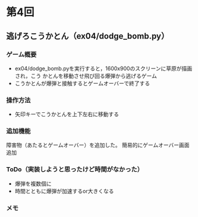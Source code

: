 # 第4回
## 逃げろこうかとん（ex04/dodge_bomb.py）
### ゲーム概要
- ex04/dodge_bomb.pyを実行すると，1600x900のスクリーンに草原が描画され，こう
かとんを移動させ飛び回る爆弾から逃げるゲーム
- こうかとんが爆弾と接触するとゲームオーバーで終了する
### 操作方法
- 矢印キーでこうかとんを上下左右に移動する
### 追加機能
障害物（あたるとゲームオーバー）を追加した。
簡易的にゲームオーバー画面追加
### ToDo（実装しようと思ったけど時間がなかった）
- 爆弾を複数個に
- 時間とともに爆弾が加速するor大きくなる
### メモ